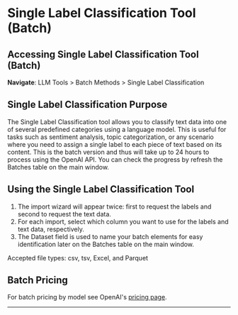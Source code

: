 # Single Label Classification Tool (Batch)

## Accessing Single Label Classification Tool (Batch)
**Navigate**: LLM Tools > Batch Methods > Single Label Classification

## Single Label Classification Purpose
The Single Label Classification tool allows you to classify text data into one of several predefined categories using a language model. This is useful for tasks such as sentiment analysis, topic categorization, or any scenario where you need to assign a single label to each piece of text based on its content.
This is the batch version and thus will take up to 24 hours to process using the OpenAI API.
You can check the progress by refresh the Batches table on the main window.

## Using the Single Label Classification Tool
1. The import wizard will appear twice: first to request the labels and second to request the text data.
2. For each import, select which column you want to use for the labels and text data, respectively.
3. The Dataset field is used to name your batch elements for easy identification later on the Batches table on the main window.

Accepted file types: csv, tsv, Excel, and Parquet

## Batch Pricing
For batch pricing by model see OpenAI's [pricing page](https://platform.openai.com/docs/pricing).

---